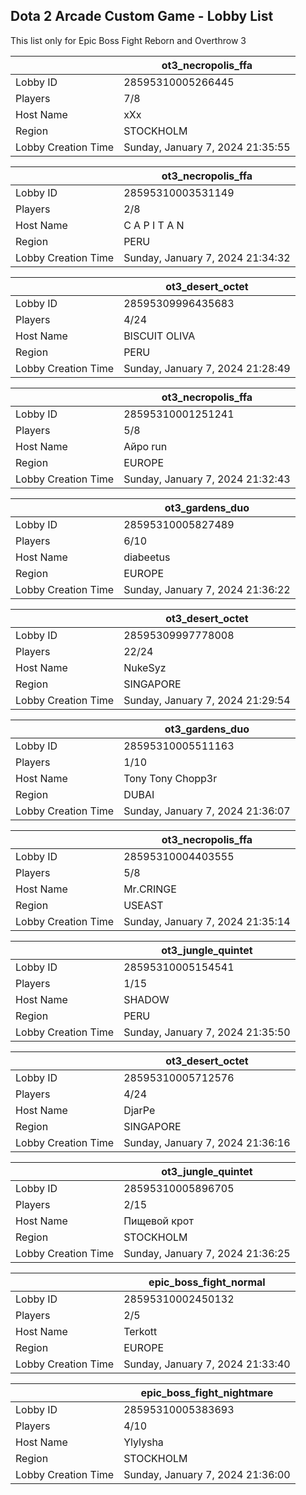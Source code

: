 ## Dota 2 Arcade Custom Game - Lobby List

This list only for Epic Boss Fight Reborn and Overthrow 3

|  | ot3_necropolis_ffa |
| ------ | ------ |
| Lobby ID | 28595310005266445 |
| Players | 7/8 |
| Host Name | xXx |
| Region | STOCKHOLM |
| Lobby Creation Time | Sunday, January 7, 2024 21:35:55 |


|  | ot3_necropolis_ffa |
| ------ | ------ |
| Lobby ID | 28595310003531149 |
| Players | 2/8 |
| Host Name | C A P I T A N |
| Region | PERU |
| Lobby Creation Time | Sunday, January 7, 2024 21:34:32 |


|  | ot3_desert_octet |
| ------ | ------ |
| Lobby ID | 28595309996435683 |
| Players | 4/24 |
| Host Name | BISCUIT OLIVA |
| Region | PERU |
| Lobby Creation Time | Sunday, January 7, 2024 21:28:49 |


|  | ot3_necropolis_ffa |
| ------ | ------ |
| Lobby ID | 28595310001251241 |
| Players | 5/8 |
| Host Name | Айро run |
| Region | EUROPE |
| Lobby Creation Time | Sunday, January 7, 2024 21:32:43 |


|  | ot3_gardens_duo |
| ------ | ------ |
| Lobby ID | 28595310005827489 |
| Players | 6/10 |
| Host Name | diabeetus |
| Region | EUROPE |
| Lobby Creation Time | Sunday, January 7, 2024 21:36:22 |


|  | ot3_desert_octet |
| ------ | ------ |
| Lobby ID | 28595309997778008 |
| Players | 22/24 |
| Host Name | NukeSyz |
| Region | SINGAPORE |
| Lobby Creation Time | Sunday, January 7, 2024 21:29:54 |


|  | ot3_gardens_duo |
| ------ | ------ |
| Lobby ID | 28595310005511163 |
| Players | 1/10 |
| Host Name | Tony Tony Chopp3r |
| Region | DUBAI |
| Lobby Creation Time | Sunday, January 7, 2024 21:36:07 |


|  | ot3_necropolis_ffa |
| ------ | ------ |
| Lobby ID | 28595310004403555 |
| Players | 5/8 |
| Host Name | Mr.CRINGE |
| Region | USEAST |
| Lobby Creation Time | Sunday, January 7, 2024 21:35:14 |


|  | ot3_jungle_quintet |
| ------ | ------ |
| Lobby ID | 28595310005154541 |
| Players | 1/15 |
| Host Name | SHADOW |
| Region | PERU |
| Lobby Creation Time | Sunday, January 7, 2024 21:35:50 |


|  | ot3_desert_octet |
| ------ | ------ |
| Lobby ID | 28595310005712576 |
| Players | 4/24 |
| Host Name | DjarPe |
| Region | SINGAPORE |
| Lobby Creation Time | Sunday, January 7, 2024 21:36:16 |


|  | ot3_jungle_quintet |
| ------ | ------ |
| Lobby ID | 28595310005896705 |
| Players | 2/15 |
| Host Name | Пищевой крот |
| Region | STOCKHOLM |
| Lobby Creation Time | Sunday, January 7, 2024 21:36:25 |


|  | epic_boss_fight_normal |
| ------ | ------ |
| Lobby ID | 28595310002450132 |
| Players | 2/5 |
| Host Name | Terkott |
| Region | EUROPE |
| Lobby Creation Time | Sunday, January 7, 2024 21:33:40 |


|  | epic_boss_fight_nightmare |
| ------ | ------ |
| Lobby ID | 28595310005383693 |
| Players | 4/10 |
| Host Name | Ylylysha |
| Region | STOCKHOLM |
| Lobby Creation Time | Sunday, January 7, 2024 21:36:00 |


